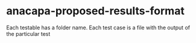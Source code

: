 # anacapa-proposed-results-format

Each testable has a folder name.
Each test case is a file with the output of the particular test
